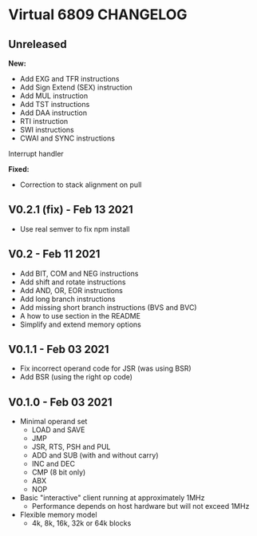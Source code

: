 # Virtual 6809 CHANGELOG #

## Unreleased ##
__New:__
* Add EXG and TFR instructions
* Add Sign Extend (SEX) instruction
* Add MUL instruction
* Add TST instructions
* Add DAA instruction
* RTI instruction
* SWI instructions
* CWAI and SYNC instructions

Interrupt handler

__Fixed:__
* Correction to stack alignment on pull

## V0.2.1 (fix) - Feb 13 2021 ##
* Use real semver to fix npm install

## V0.2 - Feb 11 2021 ##
* Add BIT, COM and NEG instructions
* Add shift and rotate instructions
* Add AND, OR, EOR instructions
* Add long branch instructions
* Add missing short branch instructions (BVS and BVC)
* A how to use section in the README
* Simplify and extend memory options

## V0.1.1 - Feb 03 2021 ##
* Fix incorrect operand code for JSR (was using BSR)
* Add BSR (using the right op code)

## V0.1.0 - Feb 03 2021 ##
* Minimal operand set
  * LOAD and SAVE
  * JMP
  * JSR, RTS, PSH and PUL
  * ADD and SUB (with and without carry)
  * INC and DEC
  * CMP (8 bit only)
  * ABX
  * NOP  
* Basic "interactive" client running at approximately 1MHz
  * Performance depends on host hardware but will not exceed 1MHz
* Flexible memory model 
  * 4k, 8k, 16k, 32k or 64k blocks